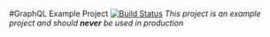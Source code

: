 #GraphQL Example Project [![Build Status](http://52.29.96.48/api/badges/StefanDorresteijn/GraphQLExample/status.svg)](http://52.29.96.48/StefanDorresteijn/GraphQLExample)
_This project is an example project and should **never** be used in production_